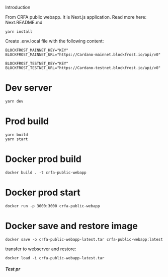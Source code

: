 Introduction

From CRFA public webapp. It is Next.js application. Read more here: Next.README.md

```
yarn install
```

Create .env.local file with the following content:

```
BLOCKFROST_MAINNET_KEY="KEY"
BLOCKFROST_MAINNET_URL="https://Cardano-mainnet.blockfrost.io/api/v0"

BLOCKFROST_TESTNET_KEY="KEY"
BLOCKFROST_TESTNET_URL="https://Cardano-testnet.blockfrost.io/api/v0"
```

# Dev server

```
yarn dev
```

# Prod build

```
yarn build
yarn start
```

# Docker prod build

```
docker build . -t crfa-public-webapp
```

# Docker prod start

```
docker run -p 3000:3000 crfa-public-webapp
```

# Docker save and restore image

```
docker save -o crfa-public-webapp-latest.tar crfa-public-webapp:latest
```

transfer to webserver and restore:

```
docker load -i crfa-public-webapp-latest.tar
```
##### Test pr
